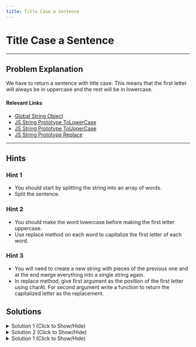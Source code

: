 ```yaml
---
title: Title Case a Sentence
---
```


# Title Case a Sentence

---
## Problem Explanation

We have to return a sentence with title case. This means that the first letter will always be in uppercase and the rest will be in lowercase.

#### Relevant Links

*   <a href='https://developer.mozilla.org/en-US/docs/Web/JavaScript/Reference/Global_Objects/String' target='_blank' rel='nofollow'>Global String Object</a>
*   <a href='http://forum.freecodecamp.com/t/javascript-string-prototype-tolowercase/15948' target='_blank' rel='nofollow'>JS String Prototype ToLowerCase</a>
*   <a href='http://forum.freecodecamp.com/t/javascript-string-prototype-touppercase/15950' target='_blank' rel='nofollow'>JS String Prototype ToUpperCase</a>
*   <a href='http://forum.freecodecamp.com/t/javascript-string-prototype-replace/15942' target='_blank' rel='nofollow'>JS String Prototype Replace</a>


---
## Hints

### Hint 1

*   You should start by splitting the string into an array of words.
*   Split the sentence.


### Hint 2

*   You should make the word lowercase before making the first letter uppercase.
*   Use replace method on each word to capitalize the first letter of each word.


### Hint 3

*   You will need to create a new string with pieces of the previous one and at the end merge everything into a single string again.
*   In replace method, give first argument as the position of the first letter using charAt. For second argument write a function to return the capitalized letter as the replacement.

## Solutions 

<details><summary>Solution 1 (Click to Show/Hide)</summary>

```js
String.prototype.replaceAt = function(index, character) {
  return (
    this.substr(0, index) + character + this.substr(index + character.length)
  );
};

function titleCase(str) {
  var newTitle = str.split(" ");
  var updatedTitle = [];
  for (var st in newTitle) {
    updatedTitle[st] = newTitle[st]
      .toLowerCase()
      .replaceAt(0, newTitle[st].charAt(0).toUpperCase());
  }
  return updatedTitle.join(" ");
}
```

#### Code Explanation

We are modifying the `replaceAt` function using prototype to facilitate the use of the program.

Split the string by white spaces, and create a variable to track the updated title. Then we use a loop to turn turn the first character of the word to uppercase and the rest to lowercase. by creating concatenated string composed of the whole word in lowercase with the first character replaced by its uppercase.

#### Relevant Links

*   <a href='http://forum.freecodecamp.com/t/javascript-for-loop/14666s-Explained' target='_blank' rel='nofollow'>JS For Loops Explained</a>
*   <a href='http://forum.freecodecamp.com/t/javascript-string-prototype-split/15944' target='_blank' rel='nofollow'>JS String Prototype Split</a>
*   <a href='http://forum.freecodecamp.com/t/javascript-string-prototype-substr/15945' target='_blank' rel='nofollow'>JS String Prototype Substr</a>
*   <a href='http://forum.freecodecamp.com/t/javascript-array-prototype-join/14292' target='_blank' rel='nofollow'>JS Array Prototype Join</a>
</details>

<details><summary>Solution 2 (Click to Show/Hide)</summary>

```js
function titleCase(str) {
  var convertToArray = str.toLowerCase().split(" ");
  var result = convertToArray.map(function(val) {
    return val.replace(val.charAt(0), val.charAt(0).toUpperCase());
  });
  return result.join(" ");
}

titleCase("I'm a little tea pot");
```

#### Code Explanation

We are making entire string lowercase and then converting it into array. Then we are using map function to replace the lowercase character with uppercase. Finally, we are returning the string using `join` method.

#### Relevant Links

*   <a href='http://forum.freecodecamp.com/t/javascript-array-prototype-map/14294' target='_blank' rel='nofollow'>JS Array Prototype Map</a>

</details>

<details><summary>Solution 1 (Click to Show/Hide)</summary>

```js
function titleCase(str) {
  return str.toLowerCase().replace(/(^|\s)\S/g, L => L.toUpperCase());
}
```

#### Code Explanation

The solution works by first lowercasing all the characters in the string and then only uppercasing the first character of each word.  
- Lowercase the whole string using `str.toLowerCase()`.  
- Replace every word' first character to uppercase using `.replace`.  
- Search for character at the beginning of each word i.e. matching any character following a `space` or matching the first character of the whole string, by using the following pattern.  
- Regex explanation:

*   Find all non-whitespace characters `(\S`)
*   At the beginning of string `(^)`
*   Or after any whitespace character `(\s)`
    *   The `g` modifier searches for other such word pattern in the whole string and replaces them.

    *   This solution works with national symbols and accented letters as illustrated by following examples  
        `international characters:` 'бабушка курит трубку' // -> 'Бабушка Курит Трубку'  
        `accented characters:` 'località àtilacol' // -> 'Località Àtilacol'

#### Relevant Links

*   <a href='https://developer.mozilla.org/en-US/docs/Web/JavaScript/Guide/Regular_Expressions' target='_blank' rel='nofollow'>JS Regex Resources</a>

</details>